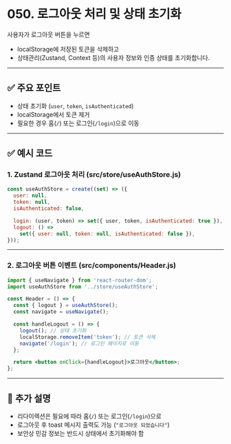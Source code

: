 # 050. 로그아웃 처리 및 상태 초기화

사용자가 로그아웃 버튼을 누르면  
- localStorage에 저장된 토큰을 삭제하고  
- 상태관리(Zustand, Context 등)의 사용자 정보와 인증 상태를 초기화합니다.

---

## ✅ 주요 포인트
- 상태 초기화 (`user`, `token`, `isAuthenticated`)
- localStorage에서 토큰 제거
- 필요한 경우 홈(`/`) 또는 로그인(`/login`)으로 이동

---

## ✅ 예시 코드

### 1. Zustand 로그아웃 처리 (src/store/useAuthStore.js)

```js
const useAuthStore = create((set) => ({
  user: null,
  token: null,
  isAuthenticated: false,

  login: (user, token) => set({ user, token, isAuthenticated: true }),
  logout: () =>
    set({ user: null, token: null, isAuthenticated: false }),
}));
```

---

### 2. 로그아웃 버튼 이벤트 (src/components/Header.js)

```jsx
import { useNavigate } from 'react-router-dom';
import useAuthStore from '../store/useAuthStore';

const Header = () => {
  const { logout } = useAuthStore();
  const navigate = useNavigate();

  const handleLogout = () => {
    logout(); // 상태 초기화
    localStorage.removeItem('token'); // 토큰 삭제
    navigate('/login'); // 로그인 페이지로 이동
  };

  return <button onClick={handleLogout}>로그아웃</button>;
};
```

---

## 📝 추가 설명
- 리다이렉션은 필요에 따라 홈(`/`) 또는 로그인(`/login`)으로
- 로그아웃 후 toast 메시지 출력도 가능 (`"로그아웃 되었습니다"`)
- 보안상 민감 정보는 반드시 상태에서 초기화해야 함
